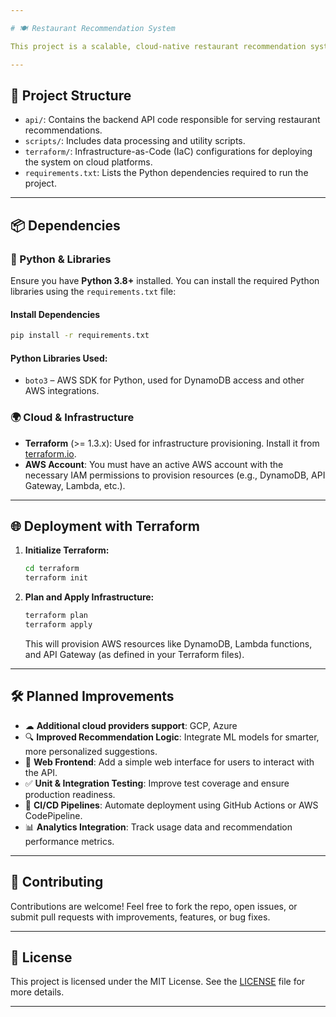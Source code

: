 ```yaml
---

# 🍽️ Restaurant Recommendation System

This project is a scalable, cloud-native restaurant recommendation system designed to provide personalized dining suggestions to users. It leverages modern Python development, infrastructure-as-code with Terraform, and cloud-native deployment on AWS.

---
```


## 📁 Project Structure

* `api/`: Contains the backend API code responsible for serving restaurant recommendations.
* `scripts/`: Includes data processing and utility scripts.
* `terraform/`: Infrastructure-as-Code (IaC) configurations for deploying the system on cloud platforms.
* `requirements.txt`: Lists the Python dependencies required to run the project.

---

## 📦 Dependencies

### 🐍 Python & Libraries

Ensure you have **Python 3.8+** installed. You can install the required Python libraries using the `requirements.txt` file:

#### Install Dependencies

```bash
pip install -r requirements.txt
```

#### Python Libraries Used:

* `boto3` – AWS SDK for Python, used for DynamoDB access and other AWS integrations.

### 🌍 Cloud & Infrastructure

* **Terraform** (>= 1.3.x): Used for infrastructure provisioning. Install it from [terraform.io](https://developer.hashicorp.com/terraform/downloads).
* **AWS Account**: You must have an active AWS account with the necessary IAM permissions to provision resources (e.g., DynamoDB, API Gateway, Lambda, etc.).

---

## 🌐 Deployment with Terraform

1. **Initialize Terraform:**

   ```bash
   cd terraform
   terraform init
   ```

2. **Plan and Apply Infrastructure:**

   ```bash
   terraform plan
   terraform apply
   ```

   This will provision AWS resources like DynamoDB, Lambda functions, and API Gateway (as defined in your Terraform files).

---

## 🛠️ Planned Improvements

* ☁  **Additional cloud providers support**: GCP, Azure
* 🔍 **Improved Recommendation Logic**: Integrate ML models for smarter, more personalized suggestions.
* 🎨 **Web Frontend**: Add a simple web interface for users to interact with the API.
* ✅ **Unit & Integration Testing**: Improve test coverage and ensure production readiness.
* 🔁 **CI/CD Pipelines**: Automate deployment using GitHub Actions or AWS CodePipeline.
* 📊 **Analytics Integration**: Track usage data and recommendation performance metrics.

---

## 🤝 Contributing

Contributions are welcome! Feel free to fork the repo, open issues, or submit pull requests with improvements, features, or bug fixes.

---

## 📄 License

This project is licensed under the MIT License. See the [LICENSE](LICENSE) file for more details.

---

